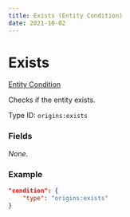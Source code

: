 ```yaml
---
title: Exists (Entity Condition)
date: 2021-10-02
---
```


# Exists

[Entity Condition](../entity_conditions.md)

Checks if the entity exists.

Type ID: `origins:exists`

### Fields

_None._

### Example
```json
"condition": {
    "type": "origins:exists"
}
```